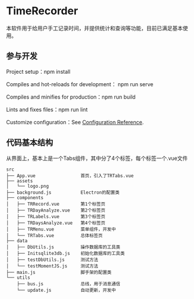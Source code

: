 # TimeRecorder

本软件用于给用户手工记录时间，并提供统计和查询等功能，目前已满足基本使用。







## 参与开发

Project setup：npm install

Compiles and hot-reloads for development：  npm run serve

Compiles and minifies for production：npm run build

Lints and fixes files：npm run lint

Customize configuration：See [Configuration Reference](https://cli.vuejs.org/config/).



## 代码基本结构

从界面上，基本上是一个Tabs组件，其中分了4个标签，每个标签一个.vue文件



```
src
├── App.vue					首页，引入了TRTabs.vue
├── assets
│   └── logo.png        
├── background.js       	Electron的配置类
├── components
│   ├── TRRecord.vue  		第1个标签页
│   ├── TRDayAnalyze.vue  	第2个标签页
│   ├── TRLabels.vue  		第3个标签页
│   ├── TRDaysAnalyze.vue  	第4个标签页
│   ├── TRMenu.vue			菜单组件，开发中
│   └── TRTabs.vue     		总体标签页
├── data
│   ├── DbUtils.js      	操作数据库的工具类
│   ├── Initsqlite3db.js  	初始化数据库的工具类
│   ├── testDbUtils.js   	测试方法
│   └── testMomentJS.js  	测试方法
├── main.js					脚手架的配置类
└── utils
    ├── bus.js   			总线，用于消息通信
    └── update.js  			自动更新，开发中
```

